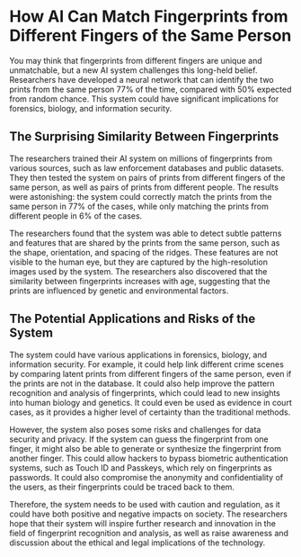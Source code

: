 # How AI Can Match Fingerprints from Different Fingers of the Same Person

You may think that fingerprints from different fingers are unique and unmatchable, but a new AI system challenges this long-held belief. Researchers have developed a neural network that can identify the two prints from the same person 77% of the time, compared with 50% expected from random chance. This system could have significant implications for forensics, biology, and information security.

## The Surprising Similarity Between Fingerprints

The researchers trained their AI system on millions of fingerprints from various sources, such as law enforcement databases and public datasets. They then tested the system on pairs of prints from different fingers of the same person, as well as pairs of prints from different people. The results were astonishing: the system could correctly match the prints from the same person in 77% of the cases, while only matching the prints from different people in 6% of the cases.

The researchers found that the system was able to detect subtle patterns and features that are shared by the prints from the same person, such as the shape, orientation, and spacing of the ridges. These features are not visible to the human eye, but they are captured by the high-resolution images used by the system. The researchers also discovered that the similarity between fingerprints increases with age, suggesting that the prints are influenced by genetic and environmental factors.

## The Potential Applications and Risks of the System

The system could have various applications in forensics, biology, and information security. For example, it could help link different crime scenes by comparing latent prints from different fingers of the same person, even if the prints are not in the database. It could also help improve the pattern recognition and analysis of fingerprints, which could lead to new insights into human biology and genetics. It could even be used as evidence in court cases, as it provides a higher level of certainty than the traditional methods.

However, the system also poses some risks and challenges for data security and privacy. If the system can guess the fingerprint from one finger, it might also be able to generate or synthesize the fingerprint from another finger. This could allow hackers to bypass biometric authentication systems, such as Touch ID and Passkeys, which rely on fingerprints as passwords. It could also compromise the anonymity and confidentiality of the users, as their fingerprints could be traced back to them.

Therefore, the system needs to be used with caution and regulation, as it could have both positive and negative impacts on society. The researchers hope that their system will inspire further research and innovation in the field of fingerprint recognition and analysis, as well as raise awareness and discussion about the ethical and legal implications of the technology.
